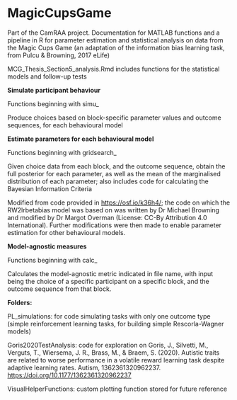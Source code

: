 # MagicCupsGame
Part of the CamRAA project. Documentation for MATLAB functions and a pipeline in R for parameter estimation and statistical analysis on data from the Magic Cups Game (an adaptation of the information bias learning task, from Pulcu & Browning, 2017 eLife)

MCG_Thesis_Section5_analysis.Rmd includes functions for the statistical models and follow-up tests


**Simulate participant behaviour**

Functions beginning with simu_

Produce choices based on block-specific parameter values and outcome sequences, for each behavioural model


**Estimate parameters for each behavioural model**

Functions beginning with gridsearch_

Given choice data from each block, and the outcome sequence, obtain the full posterior for each parameter, as well as the mean of the marginalised distribution of each parameter; also includes code for calculating the Bayesian Information Criteria

Modified from code provided in https://osf.io/k36h4/; the code on which the RW2lrbetabias model was based on was written by Dr Michael Browning and modified by Dr Margot Overman (License: CC-By Attribution 4.0 International). Further modifications were then made to enable parameter estimation for other behavioural models.


**Model-agnostic measures**

Functions beginning with calc_

Calculates the model-agnostic metric indicated in file name, with input being the choice of a specific participant on a specific block, and the outcome sequence from that block.

**Folders:**

PL_simulations: for code simulating tasks with only one outcome type (simple reinforcement learning tasks, for building simple Rescorla-Wagner models)

Goris2020TestAnalysis: code for exploration on Goris, J., Silvetti, M., Verguts, T., Wiersema, J. R., Brass, M., & Braem, S. (2020). Autistic traits are related to worse performance in a volatile reward learning task despite adaptive learning rates. Autism, 1362361320962237. https://doi.org/10.1177/1362361320962237

VisualHelperFunctions: custom plotting function stored for future reference

